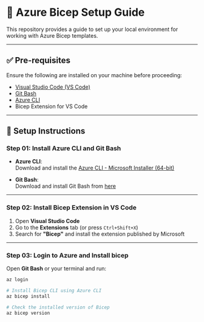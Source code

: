 # 🚀 Azure Bicep Setup Guide

This repository provides a guide to set up your local environment for working with Azure Bicep templates.

---

## ✅ Pre-requisites

Ensure the following are installed on your machine before proceeding:

- [Visual Studio Code (VS Code)](https://code.visualstudio.com/)
- [Git Bash](https://git-scm.com/downloads)
- [Azure CLI](https://learn.microsoft.com/en-us/cli/azure/install-azure-cli-windows?tabs=azure-cli&pivots=msi)
- Bicep Extension for VS Code

---

## 🧾 Setup Instructions

### Step 01: Install Azure CLI and Git Bash

- **Azure CLI**:  
  Download and install the [Azure CLI - Microsoft Installer (64-bit)](https://learn.microsoft.com/en-us/cli/azure/install-azure-cli-windows?tabs=azure-cli&pivots=msi)

- **Git Bash**:  
  Download and install Git Bash from [here](https://git-scm.com/downloads)

---

### Step 02: Install Bicep Extension in VS Code

1. Open **Visual Studio Code**
2. Go to the **Extensions** tab (or press `Ctrl+Shift+X`)
3. Search for **"Bicep"** and install the extension published by Microsoft

---

### Step 03: Login to Azure and Install bicep

Open **Git Bash** or your terminal and run:

```bash
az login

# Install Bicep CLI using Azure CLI
az bicep install

# Check the installed version of Bicep
az bicep version


